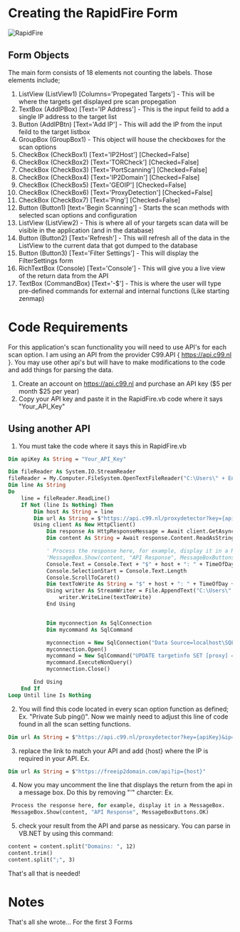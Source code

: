 # Creating the RapidFire Form

![RapidFire](https://github.com/blackmagic2023/HollowPoint/assets/149164084/93682e8c-b6fe-4147-8b24-fee157faa381)


## Form Objects

The main form consists of 18 elements not counting the labels. Those elements include;

1. ListView (ListView1) [Columns='Propegated Targets'] - This will be where the targets get displayed pre scan propegation
2. TextBox (AddIPBox) [Text='IP Address'] - This is the input feild to add a single IP address to the target list
3. Button (AddIPBtn) [Text='Add IP'] - This will add the IP from the input feild to the target listbox
4. GroupBox (GroupBox1) - This object will house the checkboxes for the scan options
5. CheckBox (CheckBox1) [Text='IP2Host'] [Checked=False]
6. CheckBox (CheckBox2) [Text='TORCheck'] [Checked=False]
7. CheckBox (CheckBox3) [Text='PortScanning'] [Checked=False]
8. CheckBox (CheckBox4) [Text='IP2Domain'] [Checked=False]
9. CheckBox (CheckBox5) [Text='GEOIP'] [Checked=False]
10. CheckBox (CheckBox6) [Text='ProxyDetection'] [Checked=False]
11. CheckBox (CheckBox7) [Text='Ping'] [Checked=False]
12. Button (Button1) [text='Begin Scanning'] - Starts the scan methods with selected scan options and configuration
13. ListView (ListView2) - This is where all of your targets scan data will be visible in the application (and in the database)
14. Button (Button2) [Text='Refresh'] - This will refresh all of the data in the ListView to the current data that got dumped to the database
15. Button (Button3) [Text='Filter Settings'] - This will display the FilterSettings form
16. RichTextBox (Console) [Text='Console'] - This will give you a live view of the return data from the API
17. TextBox (CommandBox) [Text='-$'] - This is where the user will type pre-defined commands for external and internal functions (Like starting zenmap)



# Code Requirements

For this application's scan functionality you will need to use API's for each scan option. I am using an API from the provider C99.API { https://api.c99.nl }. You may use other api's but will have to make modifications to the code and add things for parsing the data.

1. Create an account on https://api.c99.nl and purchase an API key ($5 per month $25 per year)
2.  Copy your API key and paste it in the RapidFire.vb code where it says "Your_API_Key"

## Using another API

1. You must take the code where it says this in RapidFire.vb
```vb
Dim apiKey As String = "Your_API_Key"

Dim fileReader As System.IO.StreamReader
fileReader = My.Computer.FileSystem.OpenTextFileReader("C:\Users\" + Environment.UserName + "\Documents\hollowpoint\Online.txt")
Dim line As String
Do
    line = fileReader.ReadLine()
    If Not (line Is Nothing) Then
        Dim host As String = line
        Dim url As String = $"https://api.c99.nl/proxydetector?key={apiKey}&ip={host}"
        Using client As New HttpClient()
            Dim response As HttpResponseMessage = Await client.GetAsync(url)
            Dim content As String = Await response.Content.ReadAsStringAsync()

            ' Process the response here, for example, display it in a MessageBox.
            'MessageBox.Show(content, "API Response", MessageBoxButtons.OK)
            Console.Text = Console.Text + "$" + host + ": " + TimeOfDay + ": " + content + Environment.NewLine
            Console.SelectionStart = Console.Text.Length
            Console.ScrollToCaret()
            Dim textToWrite As String = "$" + host + ": " + TimeOfDay + ": " + content + Environment.NewLine
            Using writer As StreamWriter = File.AppendText("C:\Users\" + Environment.UserName + "\Documents\hollowpoint\TargetDump\TargetDump.txt")
                writer.WriteLine(textToWrite)
            End Using


            Dim myconnection As SqlConnection
            Dim mycommand As SqlCommand

            myconnection = New SqlConnection("Data Source=localhost\SQLEXPRESS;Initial Catalog=HPtargets;Integrated Security=True;TrustServerCertificate=True")
            myconnection.Open()
            mycommand = New SqlCommand("UPDATE targetinfo SET [proxy] = '" + content + "' WHERE [ipaddr] = '" + host + "'", myconnection)
            mycommand.ExecuteNonQuery()
            myconnection.Close()

        End Using
    End If
Loop Until line Is Nothing

```

2. You will find this code located in every scan option function as defined; Ex. "Private Sub ping()". Now we mainly need to adjust this line of code found in all the scan setting functions.

```vb
Dim url As String = $"https://api.c99.nl/proxydetector?key={apiKey}&ip={host}"
```

3. replace the link to match your API and add {host} where the IP is required in your API.
Ex.

```vb
Dim url As String = $"https://freeip2domain.com/api?ip={host}"
```

4. Now you may uncomment the line that displays the return from the api in a message box. Do this by removing "'" charcter:
Ex.

```vb
 Process the response here, for example, display it in a MessageBox.
 MessageBox.Show(content, "API Response", MessageBoxButtons.OK)
```
5. check your result from the API and parse as nessicary. You can parse in VB.NET by using this command:

```vb
content = content.split("Domains: ", 12)
content.trim()
content.split(";", 3)
```


That's all that is needed!

# Notes

That's all she wrote... For the first 3 Forms






